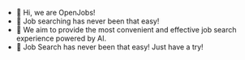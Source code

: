 - 👋 Hi, we are OpenJobs!
- 👀 Job searching has never been that easy!
- 🤖️ We aim to provide the most convenient and effective job search experience powered by AI.
- 🚀 Job Search has never been that easy! Just have a try!
